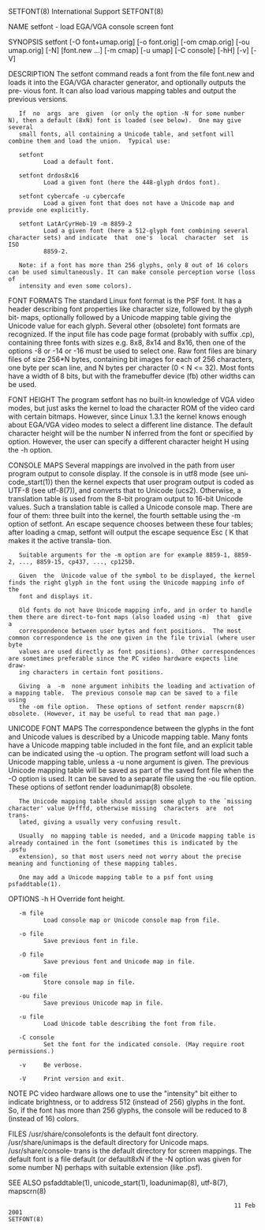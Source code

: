 SETFONT(8)                                                     International Support                                                    SETFONT(8)

NAME
       setfont - load EGA/VGA console screen font

SYNOPSIS
       setfont [-O font+umap.orig] [-o font.orig] [-om cmap.orig] [-ou umap.orig] [-N] [font.new ...]  [-m cmap] [-u umap] [-C console] [-hH] [-v]
       [-V]

DESCRIPTION
       The setfont command reads a font from the file font.new and loads it into the EGA/VGA character generator, and optionally outputs the  pre‐
       vious font.  It can also load various mapping tables and output the previous versions.

       If  no  args  are  given  (or only the option -N for some number N), then a default (8xN) font is loaded (see below).  One may give several
       small fonts, all containing a Unicode table, and setfont will combine them and load the union.  Typical use:

       setfont
              Load a default font.

       setfont drdos8x16
              Load a given font (here the 448-glyph drdos font).

       setfont cybercafe -u cybercafe
              Load a given font that does not have a Unicode map and provide one explicitly.

       setfont LatArCyrHeb-19 -m 8859-2
              Load a given font (here a 512-glyph font combining several character sets) and indicate  that  one's  local  character  set  is  ISO
              8859-2.

       Note: if a font has more than 256 glyphs, only 8 out of 16 colors can be used simultaneously. It can make console perception worse (loss of
       intensity and even some colors).

FONT FORMATS
       The standard Linux font format is the PSF font.  It has a header describing font properties like character size, followed by the glyph bit‐
       maps,  optionally  followed  by a Unicode mapping table giving the Unicode value for each glyph.  Several other (obsolete) font formats are
       recognized.  If the input file has code page format (probably with suffix .cp), containing three fonts with sizes e.g. 8x8, 8x14 and  8x16,
       then  one  of the options -8 or -14 or -16 must be used to select one.  Raw font files are binary files of size 256*N bytes, containing bit
       images for each of 256 characters, one byte per scan line, and N bytes per character (0 < N <= 32).  Most fonts have a width of 8 bits, but
       with the framebuffer device (fb) other widths can be used.

FONT HEIGHT
       The program setfont has no built-in knowledge of VGA video modes, but just asks the kernel to load the character ROM of the video card with
       certain bitmaps. However, since Linux 1.3.1 the kernel knows enough about EGA/VGA video modes to select  a  different  line  distance.  The
       default  character  height  will  be  the number N inferred from the font or specified by option. However, the user can specify a different
       character height H using the -h option.

CONSOLE MAPS
       Several mappings are involved in the path from user program output  to  console  display.  If  the  console  is  in  utf8  mode  (see  uni‐
       code_start(1))  then  the  kernel  expects  that user program output is coded as UTF-8 (see utf-8(7)), and converts that to Unicode (ucs2).
       Otherwise, a translation table is used from the 8-bit program output to 16-bit Unicode values. Such a translation table is called a Unicode
       console  map.  There are four of them: three built into the kernel, the fourth settable using the -m option of setfont.  An escape sequence
       chooses between these four tables; after loading a cmap, setfont will output the escape sequence Esc ( K that makes it the active  transla‐
       tion.

       Suitable arguments for the -m option are for example 8859-1, 8859-2, ..., 8859-15, cp437, ..., cp1250.

       Given  the  Unicode value of the symbol to be displayed, the kernel finds the right glyph in the font using the Unicode mapping info of the
       font and displays it.

       Old fonts do not have Unicode mapping info, and in order to handle them there are direct-to-font maps (also loaded using -m)  that  give  a
       correspondence between user bytes and font positions.  The most common correspondence is the one given in the file trivial (where user byte
       values are used directly as font positions).  Other correspondences are sometimes preferable since the PC video hardware expects line draw‐
       ing characters in certain font positions.

       Giving  a  -m  none argument inhibits the loading and activation of a mapping table.  The previous console map can be saved to a file using
       the -om file option.  These options of setfont render mapscrn(8) obsolete. (However, it may be useful to read that man page.)

UNICODE FONT MAPS
       The correspondence between the glyphs in the font and Unicode values is described by a Unicode mapping table.  Many fonts  have  a  Unicode
       mapping  table  included in the font file, and an explicit table can be indicated using the -u option. The program setfont will load such a
       Unicode mapping table, unless a -u none argument is given. The previous Unicode mapping table will be saved as part of the saved font  file
       when  the  -O  option is used. It can be saved to a separate file using the -ou file option.  These options of setfont render loadunimap(8)
       obsolete.

       The Unicode mapping table should assign some glyph to the `missing character' value U+fffd, otherwise missing  characters  are  not  trans‐
       lated, giving a usually very confusing result.

       Usually  no mapping table is needed, and a Unicode mapping table is already contained in the font (sometimes this is indicated by the .psfu
       extension), so that most users need not worry about the precise meaning and functioning of these mapping tables.

       One may add a Unicode mapping table to a psf font using psfaddtable(1).

OPTIONS
       -h H   Override font height.

       -m file
              Load console map or Unicode console map from file.

       -o file
              Save previous font in file.

       -O file
              Save previous font and Unicode map in file.

       -om file
              Store console map in file.

       -ou file
              Save previous Unicode map in file.

       -u file
              Load Unicode table describing the font from file.

       -C console
              Set the font for the indicated console. (May require root permissions.)

       -v     Be verbose.

       -V     Print version and exit.

NOTE
       PC video hardware allows one to use the "intensity" bit either to indicate brightness, or to address 512 (instead of  256)  glyphs  in  the
       font. So, if the font has more than 256 glyphs, the console will be reduced to 8 (instead of 16) colors.

FILES
       /usr/share/consolefonts  is the default font directory.  /usr/share/unimaps is the default directory for Unicode maps.  /usr/share/console‐
       trans is the default directory for screen mappings.  The default font is a file default (or default8xN if the -N option was given for  some
       number N) perhaps with suitable extension (like .psf).

SEE ALSO
       psfaddtable(1), unicode_start(1), loadunimap(8), utf-8(7), mapscrn(8)

                                                                    11 Feb 2001                                                         SETFONT(8)
